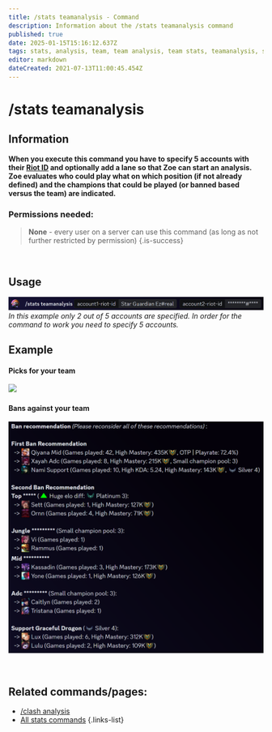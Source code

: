 ```yaml
---
title: /stats teamanalysis - Command
description: Information about the /stats teamanalysis command
published: true
date: 2025-01-15T15:16:12.637Z
tags: stats, analysis, team, team analysis, team stats, teamanalysis, stats teamanalysis, riotid
editor: markdown
dateCreated: 2021-07-13T11:00:45.454Z
---
```


# /stats teamanalysis
## Information
**When you execute this command you have to specify 5 accounts with their [Riot ID](/en/terms/riotid) and optionally add a lane so that Zoe can start an analysis. Zoe evaluates who could play what on which position (if not already defined) and the champions that could be played (or banned based versus the team) are indicated.**
<br>

### Permissions needed:
>**None** - every user on a server can use this command (as long as not further restricted by permission) {.is-success}

<br>

## Usage
![](/en_/en_stats_teamanalysis_riotid.png)
*In this example only 2 out of 5 accounts are specified. In order for the command to work you need to specify 5 accounts.*
 <br>
 
## Example
#### Picks for your team
![](/en_/en_stats_teamanalysis_picks.png)
<br>

#### Bans against your team
![](/en_/en_stats_teamanalysis_bans.png)

 <br>
 
## Related commands/pages:
- [/clash analysis](/en/commands/clashchannel/analysis)
- [All stats commands](/en/commands/stats)
{.links-list}